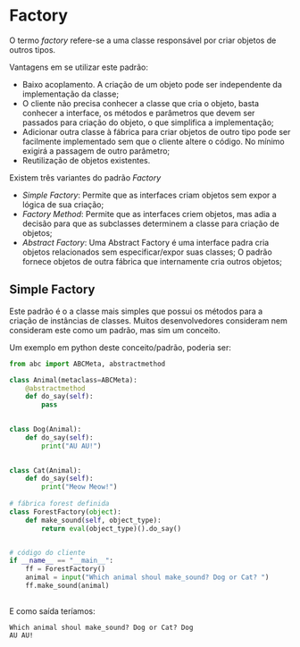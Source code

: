 # Factory

O termo *factory* refere-se a uma classe responsável por criar objetos de outros tipos.

Vantagens em se utilizar este padrão:
- Baixo acoplamento. A criação de um objeto pode ser independente da implementação da classe;
- O cliente não precisa conhecer a classe que cria o objeto, basta conhecer a interface, os métodos e parâmetros que devem ser passados para criação do objeto, o que simplifica a implementação;
- Adicionar outra classe à fábrica para criar objetos de outro tipo pode ser facilmente implementado sem que o cliente altere o código. No mínimo exigirá a passagem de outro parâmetro;
- Reutilização de objetos existentes. 

Existem três variantes do padrão *Factory*
- *Simple Factory*: Permite que as interfaces criam objetos sem expor a lógica de sua criação;
- *Factory Method*: Permite que as interfaces criem objetos, mas adia a decisão para que as subclasses determinem a classe para criação de objetos;
- *Abstract Factory*: Uma Abstract Factory é uma interface padra cria objetos relacionados sem especificar/expor suas classes; O padrão fornece objetos de outra fábrica que internamente cria outros objetos;

## Simple Factory

Este padrão é o a classe mais simples que possui os métodos para a criação de instâncias de classes.
Muitos desenvolvedores consideram nem consideram este como um padrão, mas sim um conceito.

Um exemplo em python deste conceito/padrão, poderia ser:

```python
from abc import ABCMeta, abstractmethod

class Animal(metaclass=ABCMeta):
    @abstractmethod
    def do_say(self):
        pass
    

class Dog(Animal):
    def do_say(self):
        print("AU AU!")
    

class Cat(Animal):
    def do_say(self):
        print("Meow Meow!")
    
# fábrica forest definida
class ForestFactory(object):
    def make_sound(self, object_type):
        return eval(object_type)().do_say()


# código do cliente
if __name__ == "__main__":
    ff = ForestFactory()
    animal = input("Which animal shoul make_sound? Dog or Cat? ")
    ff.make_sound(animal)
    
```

E como saída teríamos:
```
Which animal shoul make_sound? Dog or Cat? Dog
AU AU!
```